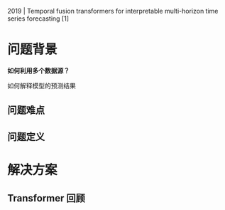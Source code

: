 2019 | Temporal fusion transformers for interpretable multi-horizon time series forecasting [1]



# 问题背景

**如何利用多个数据源？**

如何解释模型的预测结果





## 问题难点



## 问题定义





# 解决方案

## Transformer 回顾



